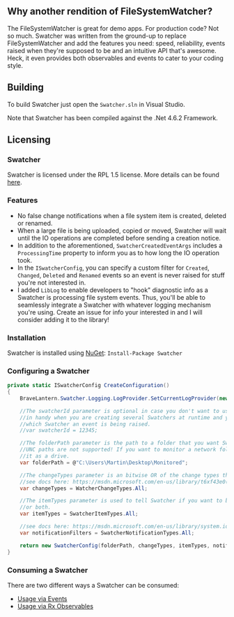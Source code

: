 ## Why another rendition of FileSystemWatcher?
The FileSystemWatcher is great for demo apps. For production code? Not so much. Swatcher was written from the ground-up to replace FileSystemWatcher and add the features you need: speed, reliability, events raised when they're supposed to be and an intuitive API that's awesome. Heck, it even provides both observables and events to cater to your coding style.

## Building

To build Swatcher just open the `Swatcher.sln` in Visual Studio.

Note that Swatcher has been compiled against the .Net 4.6.2 Framework.

## Licensing

### Swatcher

Swatcher is licensed under the RPL 1.5 license. More details can be found [here](LICENSE.md).

### Features
* No false change notifications when a file system item is created, deleted or renamed.
* When a large file is being uploaded, copied or moved, Swatcher will wait until the IO operations are completed before sending a creation notice.
* In addition to the aforementioned, `SwatcherCreatedEventArgs` includes a `ProcessingTime` property to inform you as to how long the IO operation took.
* In the `ISwatcherConfig`, you can specify a custom filter for `Created`, `Changed`, `Deleted` and `Renamed` events so an event is never raised for stuff you're not interested in.
* I added `LibLog` to enable developers to "hook" diagnostic info as a Swatcher is processing file system events. Thus, you'll be able to seamlessly integrate a Swatcher with whatever logging mechanism you're using. Create an issue for info your interested in and I will consider adding it to the library!

### Installation
Swatcher is installed using [NuGet](https://www.nuget.org/packages/Swatcher/):
`Install-Package Swatcher`

### Configuring a Swatcher
```c#
private static ISwatcherConfig CreateConfiguration()
{
    BraveLantern.Swatcher.Logging.LogProvider.SetCurrentLogProvider(new ColoredConsoleLogProvider());

    //The swatcherId parameter is optional in case you don't want to use it. It really comes 
    //in handy when you are creating several Swatchers at runtime and you need to know from  
    //which Swatcher an event is being raised.
    //var swatcherId = 12345;

    //The folderPath parameter is the path to a folder that you want Swatcher to watch.
    //UNC paths are not supported! If you want to monitor a network folder, you need to map
    //it as a drive.
    var folderPath = @"C:\Users\Martin\Desktop\Monitored";

    //The changeTypes parameter is an bitwise OR of the change types that you want Swatcher to tell you about.
    //see docs here: https://msdn.microsoft.com/en-us/library/t6xf43e0(v=vs.110).aspx
    var changeTypes = WatcherChangeTypes.All;

    //The itemTypes parameter is used to tell Swatcher if you want to be notified of changes to files, folders,
    //or both.
    var itemTypes = SwatcherItemTypes.All;

    //see docs here: https://msdn.microsoft.com/en-us/library/system.io.notifyfilters(v=vs.110).aspx
    var notificationFilters = SwatcherNotificationTypes.All;

    return new SwatcherConfig(folderPath, changeTypes, itemTypes, notificationFilters, loggingEnabled: true);
}
```

### Consuming a Swatcher
There are two different ways a Swatcher can be consumed:
* [Usage via Events](https://github.com/bravelantern/Swatcher/wiki/Usage-via-Events)
* [Usage via Rx Observables](https://github.com/bravelantern/Swatcher/wiki/Usage-via-Rx-Observables)
